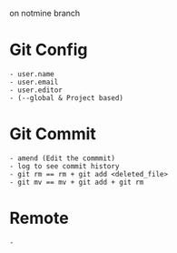on notmine branch
# Git Config
    - user.name
    - user.email
    - user.editor
    - (--global & Project based)

# Git Commit
    - amend (Edit the commmit)
    - log to see commit history
    - git rm == rm + git add <deleted_file>
    - git mv == mv + git add + git rm

# Remote
    - 
